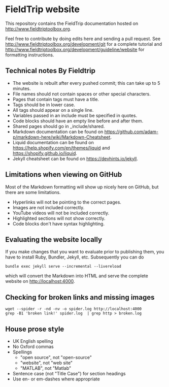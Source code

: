 # FieldTrip website

This repository contains the FieldTrip documentation hosted on <http://www.fieldtriptoolbox.org>.

Feel free to contribute by doing edits here and sending a pull request. See <http://www.fieldtriptoolbox.org/development/git> for a complete tutorial and <http://www.fieldtriptoolbox.org/development/guideline/website> for formatting instructions.

## Technical notes By Fieldtrip

- The website is rebuilt after every pushed commit; this can take up to 5 minutes.
- File names should not contain spaces or other special characters.
- Pages that contain tags must have a title.
- Tags should be in lower case.
- All tags should appear on a single line.
- Variables passed in an include must be specified in quotes.
- Code blocks should have an empty line before and after them.
- Shared pages should go in \_include/shared.
- Markdown documentation can be found on <https://github.com/adam-p/markdown-here/wiki/Markdown-Cheatsheet>.
- Liquid documentation can be found on <https://help.shopify.com/en/themes/liquid> and <https://shopify.github.io/liquid>.
- Jekyll cheatsheet can be found on <https://devhints.io/jekyll>.

## Limitations when viewing on GitHub

Most of the Markdown formatting will show up nicely here on GitHub, but there are some limitations.

- Hyperlinks will not be pointing to the correct pages.
- Images are not included correctly.
- YouTube videos will not be included correctly.
- Highlighted sections will not show correctly.
- Code blocks don't have syntax highlighting.

## Evaluating the website locally

If you make changes that you want to evaluate prior to publishing them, you have to install Ruby, Bundler, Jekyll, etc. Subsequently you can do

    bundle exec jekyll serve --incremental --livereload

which will convert the Markdown into HTML and serve the complete website on <http://localhost:4000>.

## Checking for broken links and missing images

    wget --spider -r -nd -nv -o spider.log http://localhost:4000
    grep -B1 'broken link!' spider.log  | grep http > broken.log

## House prose style

* UK English spelling
* No Oxford commas
* Spellings
  * "open source", not "open-source"
  * "website", not "web site"
  * "MATLAB", not "Matlab"
* Sentence case (not "Title Case") for section headings
* Use en- or em-dashes where appropriate

